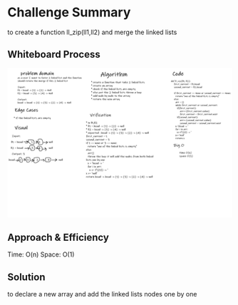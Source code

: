 # Challenge Summary
to create a function ll_zip(ll1,ll2) and merge the linked lists

## Whiteboard Process
![](whiteboard/code-08.png)

## Approach & Efficiency
Time: O(n)
Space: O(1)

## Solution
to declare a new array and add the linked lists nodes one by one
